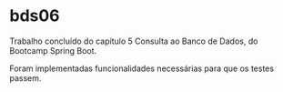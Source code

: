 # bds06

Trabalho concluído do capítulo 5 Consulta ao Banco de Dados, do Bootcamp Spring Boot. 

Foram implementadas funcionalidades necessárias para que os testes passem. 
